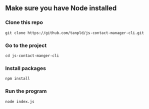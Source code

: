 ## Make sure you have Node installed

### Clone this repo

`git clone https://github.com/tanpld/js-contact-manager-cli.git`

### Go to the project

`cd js-contact-manger-cli`

### Install packages

`npm install`

### Run the program

`node index.js`
